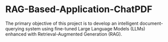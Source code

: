 # RAG-Based-Application-ChatPDF
The primary objective of this project is to develop an intelligent document-querying system using fine-tuned Large Language Models (LLMs) enhanced with Retrieval-Augmented Generation (RAG).
